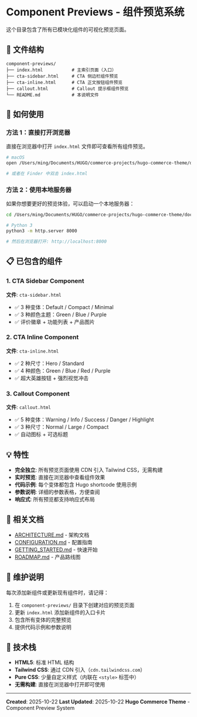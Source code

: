 # Component Previews - 组件预览系统

这个目录包含了所有已模块化组件的可视化预览页面。

## 📁 文件结构

```
component-previews/
├── index.html           # 主索引页面（入口）
├── cta-sidebar.html     # CTA 侧边栏组件预览
├── cta-inline.html      # CTA 正文按钮组件预览
├── callout.html         # Callout 提示框组件预览
└── README.md            # 本说明文件
```

## 🚀 如何使用

### 方法 1：直接打开浏览器

直接在浏览器中打开 `index.html` 文件即可查看所有组件预览。

```bash
# macOS
open /Users/ming/Documents/HUGO/commerce-projects/hugo-commerce-theme/docs/component-previews/index.html

# 或者在 Finder 中双击 index.html
```

### 方法 2：使用本地服务器

如果你想要更好的预览体验，可以启动一个本地服务器：

```bash
cd /Users/ming/Documents/HUGO/commerce-projects/hugo-commerce-theme/docs/component-previews

# Python 3
python3 -m http.server 8000

# 然后在浏览器打开: http://localhost:8000
```

## 📋 已包含的组件

### 1. CTA Sidebar Component
**文件**: `cta-sidebar.html`

- ✅ 3 种变体：Default / Compact / Minimal
- ✅ 3 种颜色主题：Green / Blue / Purple
- ✅ 评价徽章 + 功能列表 + 产品图片

### 2. CTA Inline Component
**文件**: `cta-inline.html`

- ✅ 2 种尺寸：Hero / Standard
- ✅ 4 种颜色：Green / Blue / Red / Purple
- ✅ 超大英雄按钮 + 强烈视觉冲击

### 3. Callout Component
**文件**: `callout.html`

- ✅ 5 种变体：Warning / Info / Success / Danger / Highlight
- ✅ 3 种尺寸：Normal / Large / Compact
- ✅ 自动图标 + 可选标题

## 💡 特性

- **完全独立**: 所有预览页面使用 CDN 引入 Tailwind CSS，无需构建
- **实时预览**: 直接在浏览器中查看组件效果
- **代码示例**: 每个变体都包含 Hugo shortcode 使用示例
- **参数说明**: 详细的参数表格，方便查阅
- **响应式**: 所有预览都支持响应式布局

## 🔗 相关文档

- [ARCHITECTURE.md](../ARCHITECTURE.md) - 架构文档
- [CONFIGURATION.md](../CONFIGURATION.md) - 配置指南
- [GETTING_STARTED.md](../GETTING_STARTED.md) - 快速开始
- [ROADMAP.md](../ROADMAP.md) - 产品路线图

## 📝 维护说明

每次添加新组件或更新现有组件时，请记得：

1. 在 `component-previews/` 目录下创建对应的预览页面
2. 更新 `index.html` 添加新组件的入口卡片
3. 包含所有变体的完整预览
4. 提供代码示例和参数说明

## 🎨 技术栈

- **HTML5**: 标准 HTML 结构
- **Tailwind CSS**: 通过 CDN 引入（`cdn.tailwindcss.com`）
- **Pure CSS**: 少量自定义样式（内联在 `<style>` 标签中）
- **无需构建**: 直接在浏览器中打开即可使用

---

**Created**: 2025-10-22
**Last Updated**: 2025-10-22
**Hugo Commerce Theme** - Component Preview System
